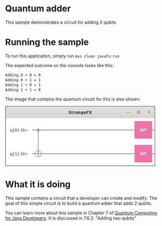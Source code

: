 # Quantum adder

This sample demonstrates a circuit for adding 2 qubits

# Running the sample

To run this application, simply run
`mvn clean javafx:run`

The expected outcome on the console looks like this:

```
Adding 0 + 0 = 0
Adding 0 + 1 = 1
Adding 1 + 0 = 1
Adding 1 + 1 = 0
```

The image that contains the quantum circuit for this is also shown:

![Quantum adder](../../resources/ch7-add1.png)

# What it is doing

This sample contains a circuit that a developer can create and modify.
The goal of this simple circuit is to build a quantum adder that adds
2 qubits.

You can learn more about this sample in Chapter 7 of [Quantum Computing for Java Developers](https://www.manning.com/books/quantum-computing-for-java-developers?a_aid=quantumjava&a_bid=e5166ab9). It is discussed in 7.6.2: "Adding two qubits"
